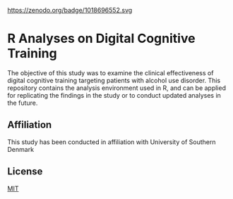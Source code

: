 https://zenodo.org/badge/1018696552.svg

# R Analyses on Digital Cognitive Training

The objective of this study was to examine the clinical effectiveness of digital cognitive training targeting patients with alcohol use disorder. This repository contains the analysis environment used in R, and can be applied for replicating the findings in the study or to conduct updated analyses in the future.

## Affiliation

This study has been conducted in affiliation with University of Southern Denmark

## License

[MIT](https://choosealicense.com/licenses/mit/)

